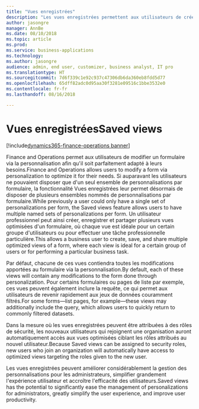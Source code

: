 ```yaml
---
title: "Vues enregistrées"
description: "Les vues enregistrées permettent aux utilisateurs de créer, enregistrer et partager plusieurs vues optimisées d'un formulaire."
author: jasongre
manager: AnnBe
ms.date: 08/10/2018
ms.topic: article
ms.prod: 
ms.service: business-applications
ms.technology: 
ms.author: jasongre
audience: admin, end user, customizer, business analyst, IT pro
ms.translationtype: HT
ms.sourcegitcommit: 7d6f339c1e92c937c47306db6da360eb8fdd5d77
ms.openlocfilehash: 65dff82adc0d95aa30f3281e09516c1bbe3532e0
ms.contentlocale: fr-fr
ms.lasthandoff: 08/16/2018

---
```


# <a name="saved-views"></a><span data-ttu-id="b2329-103">Vues enregistrées</span><span class="sxs-lookup"><span data-stu-id="b2329-103">Saved views</span></span>

[!include[dynamics365-finance-operations banner](../includes/dynamics365-finance-operations.md)]

<span data-ttu-id="b2329-104">Finance and Operations permet aux utilisateurs de modifier un formulaire via la personnalisation afin qu'il soit parfaitement adapté à leurs besoins.</span><span class="sxs-lookup"><span data-stu-id="b2329-104">Finance and Operations allows users to modify a form via personalization to optimize it for their needs.</span></span> <span data-ttu-id="b2329-105">Si auparavant les utilisateurs ne pouvaient disposer que d'un seul ensemble de personnalisations par formulaire, la fonctionnalité Vues enregistrées leur permet désormais de disposer de plusieurs ensembles nommés de personnalisations par formulaire.</span><span class="sxs-lookup"><span data-stu-id="b2329-105">While previously a user could only have a single set of personalizations per form, the Saved views feature allows users to have multiple named sets of personalizations per form.</span></span> <span data-ttu-id="b2329-106">Un utilisateur professionnel peut ainsi créer, enregistrer et partager plusieurs vues optimisées d'un formulaire, où chaque vue est idéale pour un certain groupe d'utilisateurs ou pour effectuer une tâche professionnelle particulière.</span><span class="sxs-lookup"><span data-stu-id="b2329-106">This allows a business user to create, save, and share multiple optimized views of a form, where each view is ideal for a certain group of users or for performing a particular business task.</span></span>

<span data-ttu-id="b2329-107">Par défaut, chacune de ces vues contiendra toutes les modifications apportées au formulaire via la personnalisation.</span><span class="sxs-lookup"><span data-stu-id="b2329-107">By default, each of these views will contain any modifications to the form done through personalization.</span></span> <span data-ttu-id="b2329-108">Pour certains formulaires ou pages de liste par exemple, ces vues peuvent également inclure la requête, ce qui permet aux utilisateurs de revenir rapidement aux jeux de données couramment filtrés.</span><span class="sxs-lookup"><span data-stu-id="b2329-108">For some forms—list pages, for example—these views may additionally include the query, which allows users to quickly return to commonly filtered datasets.</span></span> 

<span data-ttu-id="b2329-109">Dans la mesure où les vues enregistrées peuvent être attribuées à des rôles de sécurité, les nouveaux utilisateurs qui rejoignent une organisation auront automatiquement accès aux vues optimisées ciblant les rôles attribués au nouvel utilisateur.</span><span class="sxs-lookup"><span data-stu-id="b2329-109">Because Saved views can be assigned to security roles, new users who join an organization will automatically have access to optimized views targeting the roles given to the new user.</span></span> 

<span data-ttu-id="b2329-110">Les vues enregistrées peuvent améliorer considérablement la gestion des personnalisations pour les administrateurs, simplifier grandement l'expérience utilisateur et accroître l'efficacité des utilisateurs.</span><span class="sxs-lookup"><span data-stu-id="b2329-110">Saved views has the potential to significantly ease the management of personalizations for administrators, greatly simplify the user experience, and improve user productivity.</span></span>


